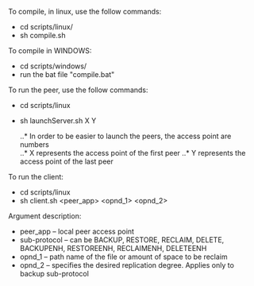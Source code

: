 

To compile, in linux, use the follow commands:
* cd scripts/linux/
* sh compile.sh  

To compile in WINDOWS:
* cd scripts/windows/
* run the bat file "compile.bat"


To run the peer, use the follow commands:
* cd scripts/linux
* sh launchServer.sh X Y 

	..* In order to be easier to launch the peers, the access point are numbers		
	..* X represents the access point of the first peer
	..* Y represents the access point of the last peer
		
		

To run the client:
* cd scripts/linux
* sh client.sh <peer_app> <sub-protocol> <opnd_1> <opnd_2>

Argument description:
- peer_app – local peer access point
- sub-protocol – can be BACKUP, RESTORE, RECLAIM, DELETE, BACKUPENH, RESTOREENH, RECLAIMENH, DELETEENH
- opnd_1 – path name of the file or amount of space to be reclaim
- opnd_2 – specifies the desired replication degree. Applies only to backup sub-protocol
